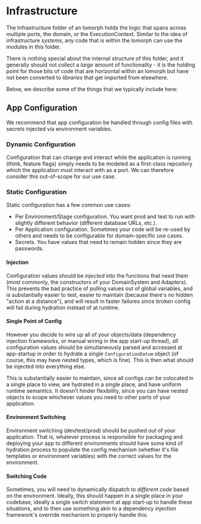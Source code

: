 # Infrastructure

The Infrastructure folder of an Iomorph holds the logic that spans across multiple ports, the domain, or the ExecutionContext.  Similar to the idea of infrastructure _systems_, any code that is within the Iomorph can use the modules in this folder.

There is nothing special about the internal structure of this folder, and it generally should not collect a _large_ amount of functionality - it is the holding point for those bits of code that are horizontal within an Iomorph but have not been converted to _libraries_ that get imported from elsewhere.

Below, we describe some of the things that we typically include here:

## App Configuration

We recommend that app configuration be handled through config files with secrets injected via environment variables.

### Dynamic Configuration

Configuration that can change and interact while the application is running \(think, feature flags\) simply needs to be modeled as a first-class repository which the application must interact with as a port.  We can therefore consider this out-of-scope for our use case.

### Static Configuration

Static configuration has a few common use cases:

* Per Environment/Stage configuration.  You want prod and test to run with slightly different behavior \(different database URLs, etc.\).
* Per Application configuration.  Sometimes your code will be re-used by others and needs to be configurable for domain-specific use cases.
* Secrets.  You have values that need to remain hidden since they are passwords.

#### Injection

Configuration values should be _injected_ into the functions that need them \(most commonly, the constructors of your DomainSystem and Adapters\).  This prevents the bad practice of pulling values out of global variables, and is substantially easier to test, easier to maintain \(because there's no hidden "action at a distance"\), and will result in faster failures since broken config will fail during hydration instead of at runtime.

#### Single Point of Config

However you decide to wire up all of your objects/data \(dependency injection frameworks, or manual wiring in the app start-up thread\), _all_ configuration values should be simultaneously parsed and accessed at app-startup in order to hydrate a _single_ `ConfigurationDatum` object \(of course, this may have nested types, which is fine\). This is then what should be injected into everything else.

This is substantially easier to maintain, since all configs can be colocated in a single place to view, are hydrated in a single place, and have uniform runtime semantics. It doesn't hinder flexibility, since you can have nested objects to scope whichever values you need to other parts of your application.

#### Environment Switching

Environment switching \(dev/test/prod\) should be pushed _out_ of your application. That is, whatever process is responsible for packaging and deploying your app to different environments should have some kind of hydration process to populate the config mechanism \(whether it's file templates or environment variables\) with the correct values for the environment.

#### Switching Code

Sometimes, you will need to dynamically dispatch to _different code_ based on the environment. Ideally, this should happen in a single place in your codebase, ideally a single switch statement at app start-up to handle these situations, and to then use something akin to a dependency injection framework's override mechanism to properly handle this.


